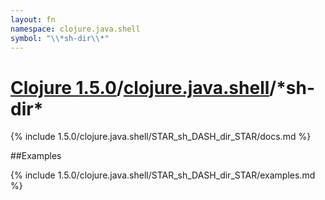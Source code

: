 ```yaml
---
layout: fn
namespace: clojure.java.shell
symbol: "\\*sh-dir\\*"
---
```


# [Clojure 1.5.0](../../)/[clojure.java.shell](../)/\*sh-dir\*

{% include 1.5.0/clojure.java.shell/STAR_sh_DASH_dir_STAR/docs.md %}

##Examples

{% include 1.5.0/clojure.java.shell/STAR_sh_DASH_dir_STAR/examples.md %}

